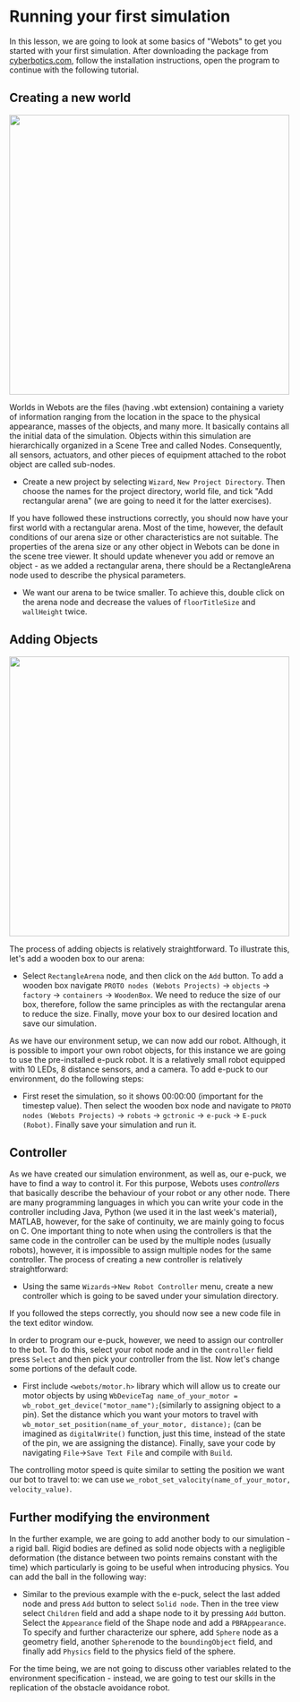 # Running your first simulation

In this lesson, we are going to look at some basics of "Webots" to get you started with your first simulation. After downloading the package from [cyberbotics.com](https://cyberbotics.com/#download), follow the installation instructions, open the program to continue with the following tutorial.

## Creating a new world

<img src = "https://user-images.githubusercontent.com/73468790/109425134-904c5b80-79ef-11eb-9f92-d6f6f33bbe8d.png" width = "500">

Worlds in Webots are the files (having .wbt extension) containing a variety of information ranging from the location in the space to the physical appearance, masses of the objects, and many more. It basically contains all the initial data of the simulation. Objects within this simulation are hierarchically organized in a Scene Tree and called Nodes. Consequently, all sensors, actuators, and other pieces of equipment attached to the robot object are called sub-nodes.

- Create a new project by selecting ```Wizard```, ```New Project Directory```. Then choose the names for the project directory, world file, and tick "Add rectangular arena" (we are going to need it for the latter exercises).

If you have followed these instructions correctly, you should now have your first world with a rectangular arena. Most of the time, however, the default conditions of our arena size or other characteristics are not suitable. The properties of the arena size or any other object in Webots can be done in the scene tree viewer. It should update whenever you add or remove an object - as we added a rectangular arena, there should be a RectangleArena node used to describe the physical parameters.

- We want our arena to be twice smaller. To achieve this, double click on the arena node and decrease the values of ```floorTitleSize``` and ```wallHeight``` twice.

## Adding Objects

<img src = "https://user-images.githubusercontent.com/73468790/109425179-c7227180-79ef-11eb-889e-426b8f03640f.png" width = "500">

The process of adding objects is relatively straightforward. To illustrate this, let's add a wooden box to our arena:
- Select ```RectangleArena``` node, and then click on the ```Add``` button. To add a wooden box navigate ```PROTO nodes (Webots Projects)``` -> ```objects``` -> ```factory``` -> ```containers``` -> ```WoodenBox```. We need to reduce the size of our box, therefore, follow the same principles as with the rectangular arena to reduce the size. Finally, move your box to our desired location and save our simulation.

As we have our environment setup, we can now add our robot. Although, it is possible to import your own robot objects, for this instance we are going to use the pre-installed e-puck robot. It is a relatively small robot equipped with 10 LEDs, 8 distance sensors, and a camera. To add e-puck to our environment, do the following steps:
- First reset the simulation, so it shows 00:00:00 (important for the timestep value). Then select the wooden box node and navigate to ```PROTO nodes (Webots Projects)``` -> ```robots``` -> ```gctronic``` -> ```e-puck``` -> ```E-puck (Robot)```. Finally save your simulation and run it.

## Controller

As we have created our simulation environment, as well as, our e-puck, we have to find a way to control it. For this purpose, Webots uses *controllers* that basically describe the behaviour of your robot or any other node. There are many programming languages in which you can write your code in the controller including Java, Python (we used it in the last week's material), MATLAB, however, for the sake of continuity, we are mainly going to focus on C.
One important thing to note when using the controllers is that the same code in the controller can be used by the multiple nodes (usually robots), however, it is impossible to assign multiple nodes for the same controller. The process of creating a new controller is relatively straightforward:
- Using the same ```Wizards```->```New Robot Controller``` menu, create a new controller which is going to be saved under your simulation directory.

If you followed the steps correctly, you should now see a new code file in the text editor window.
<Insert a picture of the text editor window>

In order to program our e-puck, however, we need to assign our controller to the bot. To do this, select your robot node and in the ```controller``` field press ```Select``` and then pick your controller from the list.
Now let's change some portions of the default code. 

- First include ```<webots/motor.h>``` library which will allow us to create our motor objects by using ```WbDeviceTag name_of_your_motor = wb_robot_get_device("motor_name");```(similarly to assigning object to a pin). Set the distance which you want your motors to travel with ```wb_motor_set_position(name_of_your_motor, distance);``` (can be imagined as ```digitalWrite()``` function, just this time, instead of the state of the pin, we are assigning the distance). Finally, save your code by navigating ```File```->```Save Text File``` and compile with ```Build```.

The controlling motor speed is quite similar to setting the position we want our bot to travel to: we can use ```we_robot_set_valocity(name_of_your_motor, velocity_value)```.

## Further modifying the environment

In the further example, we are going to add another body to our simulation - a rigid ball. Rigid bodies are defined as solid node objects with a negligible deformation (the distance between two points remains constant with the time) which particularly is going to be useful when introducing physics. You can add the ball in the following way:
- Similar to the previous example with the e-puck, select the last added node and press ```Add``` button to select ```Solid node```. Then in the tree view select ```Children``` field and add a shape node to it by pressing ```Add``` button. Select the ```Appearance``` field of the Shape node and add a ```PBRAppearance```. To specify and further characterize our sphere, add ```Sphere``` node as a geometry field, another ```Sphere```node to the ```boundingObject``` field, and finally add ```Physics``` field to the physics field of the sphere.

For the time being, we are not going to discuss other variables related to the environment specification - instead, we are going to test our skills in the replication of the obstacle avoidance robot.
